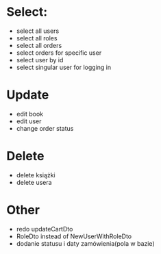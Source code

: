 # Select:
- select all users
- select all roles
- select all orders
- select orders for specific user
- select user by id
- select singular user for logging in

# Update
- edit book
- edit user
- change order status

# Delete
- delete książki
- delete usera

# Other
- redo updateCartDto
- RoleDto instead of NewUserWithRoleDto
- dodanie statusu i daty zamówienia(pola w bazie)